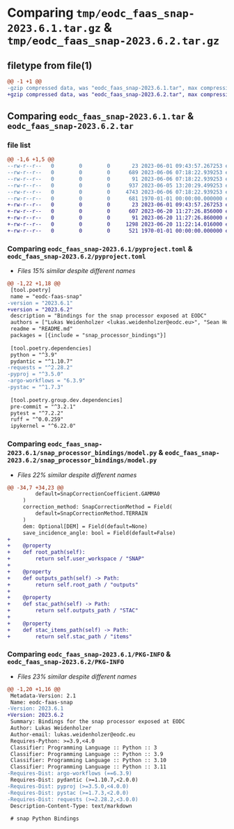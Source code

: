 # Comparing `tmp/eodc_faas_snap-2023.6.1.tar.gz` & `tmp/eodc_faas_snap-2023.6.2.tar.gz`

## filetype from file(1)

```diff
@@ -1 +1 @@
-gzip compressed data, was "eodc_faas_snap-2023.6.1.tar", max compression
+gzip compressed data, was "eodc_faas_snap-2023.6.2.tar", max compression
```

## Comparing `eodc_faas_snap-2023.6.1.tar` & `eodc_faas_snap-2023.6.2.tar`

### file list

```diff
@@ -1,6 +1,5 @@
--rw-r--r--   0        0        0       23 2023-06-01 09:43:57.267253 eodc_faas_snap-2023.6.1/README.md
--rw-r--r--   0        0        0      689 2023-06-06 07:18:22.939253 eodc_faas_snap-2023.6.1/pyproject.toml
--rw-r--r--   0        0        0       91 2023-06-06 07:18:22.939253 eodc_faas_snap-2023.6.1/snap_processor_bindings/__init__.py
--rw-r--r--   0        0        0      937 2023-06-05 13:20:29.499253 eodc_faas_snap-2023.6.1/snap_processor_bindings/model.py
--rw-r--r--   0        0        0     4743 2023-06-06 07:18:22.939253 eodc_faas_snap-2023.6.1/snap_processor_bindings/workflows.py
--rw-r--r--   0        0        0      681 1970-01-01 00:00:00.000000 eodc_faas_snap-2023.6.1/PKG-INFO
+-rw-r--r--   0        0        0       23 2023-06-01 09:43:57.267253 eodc_faas_snap-2023.6.2/README.md
+-rw-r--r--   0        0        0      607 2023-06-20 11:27:26.856000 eodc_faas_snap-2023.6.2/pyproject.toml
+-rw-r--r--   0        0        0       91 2023-06-20 11:27:26.860000 eodc_faas_snap-2023.6.2/snap_processor_bindings/__init__.py
+-rw-r--r--   0        0        0     1298 2023-06-20 11:22:14.016000 eodc_faas_snap-2023.6.2/snap_processor_bindings/model.py
+-rw-r--r--   0        0        0      521 1970-01-01 00:00:00.000000 eodc_faas_snap-2023.6.2/PKG-INFO
```

### Comparing `eodc_faas_snap-2023.6.1/pyproject.toml` & `eodc_faas_snap-2023.6.2/pyproject.toml`

 * *Files 15% similar despite different names*

```diff
@@ -1,22 +1,18 @@
 [tool.poetry]
 name = "eodc-faas-snap"
-version = "2023.6.1"
+version = "2023.6.2"
 description = "Bindings for the snap processor exposed at EODC"
 authors = ["Lukas Weidenholzer <lukas.weidenholzer@eodc.eu>", "Sean Hoyal <sean.hoyal@eodc.eu>", "Valentina Hutter <valentina.hutter@eodc.eu>"]
 readme = "README.md"
 packages = [{include = "snap_processor_bindings"}]
 
 [tool.poetry.dependencies]
 python = "^3.9"
 pydantic = "^1.10.7"
-requests = "^2.28.2"
-pyproj = "^3.5.0"
-argo-workflows = "6.3.9"
-pystac = "^1.7.3"
 
 [tool.poetry.group.dev.dependencies]
 pre-commit = "^3.2.1"
 pytest = "^7.2.2"
 ruff = "^0.0.259"
 ipykernel = "^6.22.0"
```

### Comparing `eodc_faas_snap-2023.6.1/snap_processor_bindings/model.py` & `eodc_faas_snap-2023.6.2/snap_processor_bindings/model.py`

 * *Files 22% similar despite different names*

```diff
@@ -34,7 +34,23 @@
         default=SnapCorrectionCoefficient.GAMMA0
     )
     correction_method: SnapCorrectionMethod = Field(
         default=SnapCorrectionMethod.TERRAIN
     )
     dem: Optional[DEM] = Field(default=None)
     save_incidence_angle: bool = Field(default=False)
+
+    @property
+    def root_path(self):
+        return self.user_workspace / "SNAP"
+
+    @property
+    def outputs_path(self) -> Path:
+        return self.root_path / "outputs"
+
+    @property
+    def stac_path(self) -> Path:
+        return self.outputs_path / "STAC"
+
+    @property
+    def stac_items_path(self) -> Path:
+        return self.stac_path / "items"
```

### Comparing `eodc_faas_snap-2023.6.1/PKG-INFO` & `eodc_faas_snap-2023.6.2/PKG-INFO`

 * *Files 23% similar despite different names*

```diff
@@ -1,20 +1,16 @@
 Metadata-Version: 2.1
 Name: eodc-faas-snap
-Version: 2023.6.1
+Version: 2023.6.2
 Summary: Bindings for the snap processor exposed at EODC
 Author: Lukas Weidenholzer
 Author-email: lukas.weidenholzer@eodc.eu
 Requires-Python: >=3.9,<4.0
 Classifier: Programming Language :: Python :: 3
 Classifier: Programming Language :: Python :: 3.9
 Classifier: Programming Language :: Python :: 3.10
 Classifier: Programming Language :: Python :: 3.11
-Requires-Dist: argo-workflows (==6.3.9)
 Requires-Dist: pydantic (>=1.10.7,<2.0.0)
-Requires-Dist: pyproj (>=3.5.0,<4.0.0)
-Requires-Dist: pystac (>=1.7.3,<2.0.0)
-Requires-Dist: requests (>=2.28.2,<3.0.0)
 Description-Content-Type: text/markdown
 
 # snap Python Bindings
```

